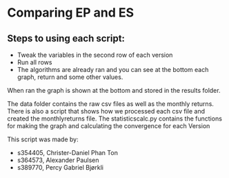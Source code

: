 # Comparing EP and ES

## Steps to using each script:
* Tweak the variables in the second row of each version
* Run all rows
* The algorithms are already ran and you can see at the bottom each graph, return and some other values.

When ran the graph is shown at the bottom and stored in the results folder.

The data folder contains the raw csv files as well as the monthly returns.
There is also a script that shows how we processed each csv file and created the monthlyreturns file.
The statisticscalc.py contains the functions for making the graph and calculating the convergence for each Version

This script was made by:
- s354405, Christer-Daniel Phan Ton
- s364573, Alexander Paulsen
- s389770, Percy Gabriel Bjørkli

